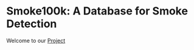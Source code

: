 # Smoke100k: A Database for Smoke Detection
Welcome to our [Project](https://bigmms.github.io/cheng_gcce19_smoke100k/)
